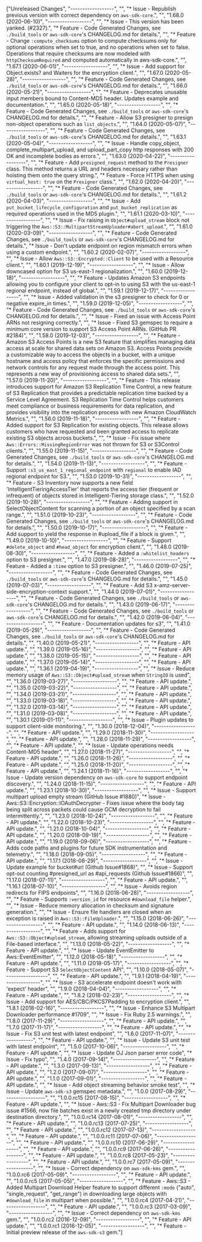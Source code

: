 ["Unreleased Changes", "------------------", "", "* Issue - Republish previous version with correct dependency on `aws-sdk-core`.", "", "1.68.0 (2020-06-10)", "------------------", "", "* Issue - This version has been yanked. (#2327).", "* Feature - Code Generated Changes, see `./build_tools` or `aws-sdk-core`'s CHANGELOG.md for details.", "", "* Feature - Change `:compute_checksums` option to compute checksums only for optional operations when set to true, and no operations when set to false. Operations that require checksums are now modeled with `httpChecksumRequired` and computed automatically in aws-sdk-core.", "", "1.67.1 (2020-06-01)", "------------------", "", "* Issue - Add support for Object.exists? and Waiters for the encryption client.", "", "1.67.0 (2020-05-28)", "------------------", "", "* Feature - Code Generated Changes, see `./build_tools` or `aws-sdk-core`'s CHANGELOG.md for details.", "", "1.66.0 (2020-05-21)", "------------------", "", "* Feature - Deprecates unusable input members bound to Content-MD5 header. Updates example and documentation.", "", "1.65.0 (2020-05-18)", "------------------", "", "* Feature - Code Generated Changes, see `./build_tools` or `aws-sdk-core`'s CHANGELOG.md for details.", "", "* Feature - Allow S3 presigner to presign non-object operations such as `list_objects`.", "", "1.64.0 (2020-05-07)", "------------------", "", "* Feature - Code Generated Changes, see `./build_tools` or `aws-sdk-core`'s CHANGELOG.md for details.", "", "1.63.1 (2020-05-04)", "------------------", "", "* Issue - Handle copy_object, complete_multipart_upload, and upload_part_copy http responses with 200 OK and incomplete bodies as errors.", "", "1.63.0 (2020-04-22)", "------------------", "", "* Feature - Add `presigned_request` method to the `Presigner` class. This method returns a URL and headers necessary rather than hoisting them onto the query string.", "* Feature - Force HTTPS when using `virtual_host: true` on the `Presigner` class.", "", "1.62.0 (2020-04-20)", "------------------", "", "* Feature - Code Generated Changes, see `./build_tools` or `aws-sdk-core`'s CHANGELOG.md for details.", "", "1.61.2 (2020-04-03)", "------------------", "", "* Issue - Add `put_bucket_lifecycle_configuration` and `put_bucket_replication` as required operations used in the MD5 plugin.", "", "1.61.1 (2020-03-10)", "------------------", "", "* Issue - Fix raising in `Object#upload_stream` block not triggering the `Aws::S3::MultipartStreamUploader#abort_upload`.", "", "1.61.0 (2020-03-09)", "------------------", "", "* Feature - Code Generated Changes, see `./build_tools` or `aws-sdk-core`'s CHANGELOG.md for details.", "* Issue - Don't update endpoint on region mismatch errors when using a custom endpoint.", "", "1.60.2 (2020-02-07)", "------------------", "", "* Issue - Allow `Aws::S3::Encrypted::Client` to be used with a Resource client.", "", "1.60.1 (2019-12-19)", "------------------", "", "* Issue - Allow downcased option for S3 us-east-1 regionalization.", "", "1.60.0 (2019-12-18)", "------------------", "", "* Feature - Updates Amazon S3 endpoints allowing you to configure your client to opt-in to using S3 with the us-east-1 regional endpoint, instead of global.", "", "1.59.1 (2019-12-17)", "------------------", "", "* Issue - Added validation in the s3 presigner to check for 0 or negative expire_in times.", "", "1.59.0 (2019-12-05)", "------------------", "", "* Feature - Code Generated Changes, see `./build_tools` or `aws-sdk-core`'s CHANGELOG.md for details.", "", "* Issue - Fixed an issue with Access Point ARNs not resigning correctly.", "", "* Issue - Fixed S3 gemspec to require a minimum core version to support S3 Access Point ARNs. (GitHub PR #2184)", "", "1.58.0 (2019-12-03)", "------------------", "", "* Feature - Amazon S3 Access Points is a new S3 feature that simplifies managing data access at scale for shared data sets on Amazon S3. Access Points provide a customizable way to access the objects in a bucket, with a unique hostname and access policy that enforces the specific permissions and network controls for any request made through the access point. This represents a new way of provisioning access to shared data sets.", "", "1.57.0 (2019-11-20)", "------------------", "", "* Feature - This release introduces support for Amazon S3 Replication Time Control, a new feature of S3 Replication that provides a predictable replication time backed by a Service Level Agreement. S3 Replication Time Control helps customers meet compliance or business requirements for data replication, and provides visibility into the replication process with new Amazon CloudWatch Metrics.", "", "1.56.0 (2019-11-18)", "------------------", "", "* Feature - Added support for S3 Replication for existing objects. This release allows customers who have requested and been granted access to replicate existing S3 objects across buckets.", "", "* Issue - Fix issue where `Aws::Errors::MissingRegionError` was not thrown for S3 or S3Control clients.", "", "1.55.0 (2019-11-15)", "------------------", "", "* Feature - Code Generated Changes, see `./build_tools` or `aws-sdk-core`'s CHANGELOG.md for details.", "", "1.54.0 (2019-11-13)", "------------------", "", "* Feature - Support `:s3_us_east_1_regional_endpoint` with `regional` to enable IAD regional endpoint for S3.", "", "1.53.0 (2019-10-31)", "------------------", "", "* Feature - S3 Inventory now supports a new field 'IntelligentTieringAccessTier' that reports the access tier (frequent or infrequent) of objects stored in Intelligent-Tiering storage class.", "", "1.52.0 (2019-10-28)", "------------------", "", "* Feature - Adding support in SelectObjectContent for scanning a portion of an object specified by a scan range.", "", "1.51.0 (2019-10-23)", "------------------", "", "* Feature - Code Generated Changes, see `./build_tools` or `aws-sdk-core`'s CHANGELOG.md for details.", "", "1.50.0 (2019-10-17)", "------------------", "", "* Feature - Add support to yield the response in #upload_file if a block is given.", "", "1.49.0 (2019-10-10)", "------------------", "", "* Feature - Support `#delete_object` and `#head_object` for encryption client.", "", "1.48.0 (2019-08-30)", "------------------", "", "* Feature - Added a `:whitelist_headers` option to S3 presigner.", "", "1.47.0 (2019-08-28)", "------------------", "", "* Feature - Added a `:time` option to S3 presigner.", "", "1.46.0 (2019-07-25)", "------------------", "", "* Feature - Code Generated Changes, see `./build_tools` or `aws-sdk-core`'s CHANGELOG.md for details.", "", "1.45.0 (2019-07-03)", "------------------", "", "* Feature - Add S3 x-amz-server-side-encryption-context support.", "", "1.44.0 (2019-07-01)", "------------------", "", "* Feature - Code Generated Changes, see `./build_tools` or `aws-sdk-core`'s CHANGELOG.md for details.", "", "1.43.0 (2019-06-17)", "------------------", "", "* Feature - Code Generated Changes, see `./build_tools` or `aws-sdk-core`'s CHANGELOG.md for details.", "", "1.42.0 (2019-06-04)", "------------------", "", "* Feature - Documentation updates for s3", "", "1.41.0 (2019-05-29)", "------------------", "", "* Feature - Code Generated Changes, see `./build_tools` or `aws-sdk-core`'s CHANGELOG.md for details.", "", "1.40.0 (2019-05-21)", "------------------", "", "* Feature - API update.", "", "1.39.0 (2019-05-16)", "------------------", "", "* Feature - API update.", "", "1.38.0 (2019-05-15)", "------------------", "", "* Feature - API update.", "", "1.37.0 (2019-05-14)", "------------------", "", "* Feature - API update.", "", "1.36.1 (2019-04-19)", "------------------", "", "* Issue - Reduce memory usage of `Aws::S3::Object#upload_stream` when `StringIO` is used", "", "1.36.0 (2019-03-27)", "------------------", "", "* Feature - API update.", "", "1.35.0 (2019-03-22)", "------------------", "", "* Feature - API update.", "", "1.34.0 (2019-03-21)", "------------------", "", "* Feature - API update.", "", "1.33.0 (2019-03-18)", "------------------", "", "* Feature - API update.", "", "1.32.0 (2019-03-14)", "------------------", "", "* Feature - API update.", "", "1.31.0 (2019-03-08)", "------------------", "", "* Feature - API update.", "", "1.30.1 (2019-01-11)", "------------------", "", "* Issue - Plugin updates to support client-side monitoring.", "", "1.30.0 (2018-12-04)", "------------------", "", "* Feature - API update.", "", "1.29.0 (2018-11-30)", "------------------", "", "* Feature - API update.", "", "1.28.0 (2018-11-29)", "------------------", "", "* Feature - API update.", "", "* Issue - Update operations needs Content-MD5 header", "", "1.27.0 (2018-11-27)", "------------------", "", "* Feature - API update.", "", "1.26.0 (2018-11-26)", "------------------", "", "* Feature - API update.", "", "1.25.0 (2018-11-20)", "------------------", "", "* Feature - API update.", "", "1.24.1 (2018-11-16)", "------------------", "", "* Issue - Update version dependency on `aws-sdk-core` to support endpoint discovery.", "", "1.24.0 (2018-11-15)", "------------------", "", "* Feature - API update.", "", "1.23.1 (2018-10-30)", "------------------", "", "* Issue - Support multipart upload empty stream (GitHub Issue #1880)", "* Issue - Aws::S3::Encryption::IOAuthDecrypter - Fixes issue where the body tag being split across packets could cause GCM decryption to fail intermittently.", "", "1.23.0 (2018-10-24)", "------------------", "", "* Feature - API update.", "", "1.22.0 (2018-10-23)", "------------------", "", "* Feature - API update.", "", "1.21.0 (2018-10-04)", "------------------", "", "* Feature - API update.", "", "1.20.0 (2018-09-19)", "------------------", "", "* Feature - API update.", "", "1.19.0 (2018-09-06)", "------------------", "", "* Feature - Adds code paths and plugins for future SDK instrumentation and telemetry.", "", "1.18.0 (2018-09-05)", "------------------", "", "* Feature - API update.", "", "1.17.1 (2018-08-29)", "------------------", "", "* Issue - Update example for bucket#url (Github Issue#1868)", "", "* Issue - Support opt-out counting #presigned_url as #api_requests (Github Issue#1866)", "", "1.17.0 (2018-07-11)", "------------------", "", "* Feature - API update.", "", "1.16.1 (2018-07-10)", "------------------", "", "* Issue - Avoids region redirects for FIPS endpoints", "", "1.16.0 (2018-06-28)", "------------------", "", "* Feature - Supports `:version_id` for resource `#download_file` helper.", "", "* Issue - Reduce memory allocation in checksum and signature generation.", "", "* Issue - Ensure file handlers are closed when an exception is raised in `Aws::S3::FileUploader`.", "", "1.15.0 (2018-06-26)", "------------------", "", "* Feature - API update.", "", "1.14.0 (2018-06-13)", "------------------", "", "* Feature - Adds support for `Aws::S3::Object#upload_stream`, allowing streaming uploads outside of a File-based interface.", "", "1.13.0 (2018-05-22)", "------------------", "", "* Feature - API update.", "", "* Issue - Update EventEmitter to Aws::EventEmitter", "", "1.12.0 (2018-05-18)", "------------------", "", "* Feature - API update.", "", "1.11.0 (2018-05-17)", "------------------", "", "* Feature - Support S3 `SelectObjectContent` API", "", "1.10.0 (2018-05-07)", "------------------", "", "* Feature - API update.", "", "1.9.1 (2018-04-19)", "------------------", "", "* Issue - S3 accelerate endpoint doesn't work with 'expect' header", "", "1.9.0 (2018-04-04)", "------------------", "", "* Feature - API update.", "", "1.8.2 (2018-02-23)", "------------------", "", "* Issue - Add support for AES/CBC/PKCS7Padding to encryption client.", "", "1.8.1 (2018-02-16)", "------------------", "", "* Issue - Enhance S3 Multipart Downloader performance #1709", "", "* Issue - Fix Ruby 2.5 warnings.", "", "1.8.0 (2017-11-29)", "------------------", "", "* Feature - API update.", "", "1.7.0 (2017-11-17)", "------------------", "", "* Feature - API update.", "", "* Issue - Fix S3 unit test with latest endpoint", "", "1.6.0 (2017-11-07)", "------------------", "", "* Feature - API update.", "", "* Issue - Update S3 unit test with latest endpoint", "", "1.5.0 (2017-10-06)", "------------------", "", "* Feature - API update.", "", "* Issue - Update OJ Json parser error code", "* Issue - Fix typo", "", "1.4.0 (2017-09-14)", "------------------", "", "* Feature - API update.", "", "1.3.0 (2017-09-13)", "------------------", "", "* Feature - API update.", "", "1.2.0 (2017-09-07)", "------------------", "", "* Feature - API update.", "", "1.1.0 (2017-09-01)", "------------------", "", "* Feature - API update.", "", "* Issue - Add object streaming behavior smoke test", "", "* Issue - Update `aws-sdk-s3` gemspec metadata.", "", "1.0.0 (2017-08-29)", "------------------", "", "1.0.0.rc15 (2017-08-15)", "------------------", "", "* Feature - API update.", "", "* Issue - Aws::S3 - Fix Multipart Downloader bug issue #1566, now file batches exist in a newly created tmp directory under destination directory.", "", "1.0.0.rc14 (2017-08-01)", "------------------", "", "* Feature - API update.", "", "1.0.0.rc13 (2017-07-25)", "------------------", "", "* Feature - API update.", "", "1.0.0.rc12 (2017-07-13)", "------------------", "", "* Feature - API update.", "", "1.0.0.rc11 (2017-07-06)", "------------------", "", "* Feature - API update.", "", "1.0.0.rc10 (2017-06-29)", "------------------", "", "* Feature - API update.", "", "1.0.0.rc9 (2017-06-26)", "------------------", "", "* Feature - API update.", "", "1.0.0.rc8 (2017-05-23)", "------------------", "", "* Feature - API update.", "", "1.0.0.rc7 (2017-05-09)", "------------------", "", "* Issue - Correct dependency on `aws-sdk-kms` gem.", "", "1.0.0.rc6 (2017-05-09)", "------------------", "", "* Feature - API update.", "", "1.0.0.rc5 (2017-05-05)", "------------------", "", "* Feature - Aws::S3 - Added Multipart Download Helper feature to support different `:mode` (\"auto\", \"single_request\", \"get_range\") in downloading large objects with `#download_file` in multipart when possible.", "", "1.0.0.rc4 (2017-04-21)", "------------------", "", "* Feature - API update.", "", "1.0.0.rc3 (2017-03-09)", "------------------", "", "* Issue - Correct dependency on `aws-sdk-kms` gem.", "", "1.0.0.rc2 (2016-12-09)", "------------------", "", "* Feature - API update.", "", "1.0.0.rc1 (2016-12-05)", "------------------", "", "* Feature - Initial preview release of the `aws-sdk-s3` gem."]